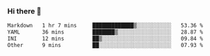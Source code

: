 ### Hi there 👋

<!--
**urzz/urzz** is a ✨ _special_ ✨ repository because its `README.md` (this file) appears on your GitHub profile.

Here are some ideas to get you started:

- 🔭 I’m currently working on ...
- 🌱 I’m currently learning ...
- 👯 I’m looking to collaborate on ...
- 🤔 I’m looking for help with ...
- 💬 Ask me about ...
- 📫 How to reach me: ...
- 😄 Pronouns: ...
- ⚡ Fun fact: ...
-->

<!--START_SECTION:waka-->

```txt
Markdown   1 hr 7 mins     █████████████▒░░░░░░░░░░░   53.36 %
YAML       36 mins         ███████▒░░░░░░░░░░░░░░░░░   28.87 %
INI        12 mins         ██▒░░░░░░░░░░░░░░░░░░░░░░   09.84 %
Other      9 mins          ██░░░░░░░░░░░░░░░░░░░░░░░   07.93 %
```

<!--END_SECTION:waka-->
